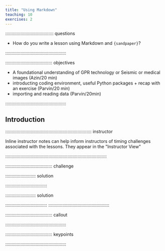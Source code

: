 ```yaml
---
title: "Using Markdown"
teaching: 10
exercises: 2
---
```


:::::::::::::::::::::::::::::::::::::: questions 

- How do you write a lesson using Markdown and `{sandpaper}`?

::::::::::::::::::::::::::::::::::::::::::::::::

::::::::::::::::::::::::::::::::::::: objectives

- A foundational understanding of GPR technology or Seismic or medical images (Azin/20 min)
- introducting coding environment, useful Python packages + recap with an exercise (Parvin/20 min)
- importing and reading data (Parvin/20min)

::::::::::::::::::::::::::::::::::::::::::::::::

## Introduction

:::::::::::::::::::::::::::::::::::::::::::::::::::::::::::::::::::: instructor

Inline instructor notes can help inform instructors of timing challenges
associated with the lessons. They appear in the "Instructor View"

::::::::::::::::::::::::::::::::::::::::::::::::::::::::::::::::::::::::::::::::

::::::::::::::::::::::::::::::::::::: challenge 



:::::::::::::::::::::::: solution 


:::::::::::::::::::::::::::::::::




:::::::::::::::::::::::: solution 



:::::::::::::::::::::::::::::::::
::::::::::::::::::::::::::::::::::::::::::::::::


::::::::::::::::::::::::::::::::::::: callout



::::::::::::::::::::::::::::::::::::::::::::::::





::::::::::::::::::::::::::::::::::::: keypoints 


::::::::::::::::::::::::::::::::::::::::::::::::

[r-markdown]: https://rmarkdown.rstudio.com/
